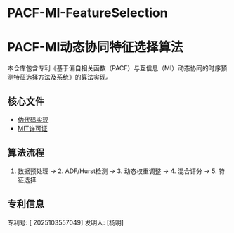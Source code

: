 # PACF-MI-FeatureSelection
# PACF-MI动态协同特征选择算法

本仓库包含专利《基于偏自相关函数（PACF）与互信息（MI）动态协同的时序预测特征选择方法及系统》的算法实现。
## 核心文件
- [伪代码实现](pseudocode.md)
- [MIT许可证](LICENSE)

## 算法流程
1. 数据预处理 → 2. ADF/Hurst检测 → 3. 动态权重调整 → 4. 混合评分 → 5. 特征选择
## 专利信息
专利号: [ 2025103557049]
发明人: [杨明]

